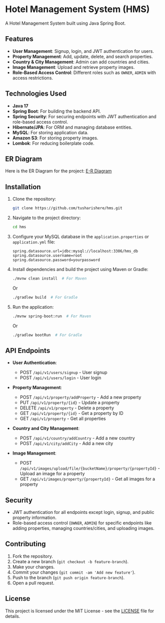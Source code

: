 # Hotel Management System (HMS)

A Hotel Management System built using Java Spring Boot. 

## Features

- **User Management**: Signup, login, and JWT authentication for users.
- **Property Management**: Add, update, delete, and search properties.
- **Country & City Management**: Admin can add countries and cities.
- **Image Management**: Upload and retrieve property images.
- **Role-Based Access Control**: Different roles such as `OWNER`, `ADMIN` with access restrictions.

## Technologies Used

- **Java 17**
- **Spring Boot**: For building the backend API.
- **Spring Security**: For securing endpoints with JWT authentication and role-based access control.
- **Hibernate/JPA**: For ORM and managing database entities.
- **MySQL**: For storing application data.
- **Amazon S3**: For storing property images.
- **Lombok**: For reducing boilerplate code.

## ER Diagram


Here is the ER Diagram for the project:
[E-R Diagram](https://github.com/user-attachments/assets/cafbee68-1465-4768-baff-ed8e1b371630)


## Installation

1. Clone the repository:
    ```bash
    git clone https://github.com/tusharishere/hms.git
    ```

2. Navigate to the project directory:
    ```bash
    cd hms
    ```

3. Configure your MySQL database in the `application.properties` or `application.yml` file:
    ```properties
    spring.datasource.url=jdbc:mysql://localhost:3306/hms_db
    spring.datasource.username=root
    spring.datasource.password=yourpassword
    ```

4. Install dependencies and build the project using Maven or Gradle:
    ```bash
    ./mvnw clean install  # For Maven
    ```
    Or
    ```bash
    ./gradlew build  # For Gradle
    ```

5. Run the application:
    ```bash
    ./mvnw spring-boot:run  # For Maven
    ```
    Or
    ```bash
    ./gradlew bootRun  # For Gradle
    ```

## API Endpoints

- **User Authentication**:
  - POST `/api/v1/users/signup` - User signup
  - POST `/api/v1/users/login` - User login
  
- **Property Management**:
  - POST `/api/v1/property/addProperty` - Add a new property
  - PUT `/api/v1/property/{id}` - Update a property
  - DELETE `/api/v1/property` - Delete a property
  - GET `/api/v1/property/{id}` - Get a property by ID
  - GET `/api/v1/property` - Get all properties

- **Country and City Management**:
  - POST `/api/v1/country/addCountry` - Add a new country
  - POST `/api/v1/city/addCity` - Add a new city

- **Image Management**:
  - POST `/api/v1/images/upload/file/{bucketName}/property/{propertyId}` - Upload an image for a property
  - GET `/api/v1/images/property/{propertyId}` - Get all images for a property

## Security

- JWT authentication for all endpoints except login, signup, and public property information.
- Role-based access control (`OWNER`, `ADMIN`) for specific endpoints like adding properties, managing countries/cities, and uploading images.

## Contributing

1. Fork the repository.
2. Create a new branch (`git checkout -b feature-branch`).
3. Make your changes.
4. Commit your changes (`git commit -am 'Add new feature'`).
5. Push to the branch (`git push origin feature-branch`).
6. Open a pull request.

## License

This project is licensed under the MIT License - see the [LICENSE](LICENSE) file for details.
